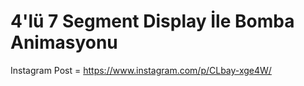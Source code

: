 # 4'lü 7 Segment Display İle Bomba Animasyonu
Instagram Post = https://www.instagram.com/p/CLbay-xge4W/
